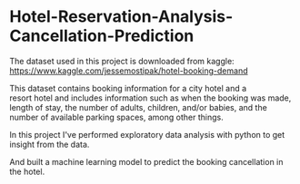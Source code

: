 # Hotel-Reservation-Analysis-Cancellation-Prediction

The dataset used in this project is downloaded from kaggle:
https://www.kaggle.com/jessemostipak/hotel-booking-demand 

This dataset contains booking information for a city hotel and a  
resort hotel and includes information such as when the booking was 
made, length of stay, the number of adults, children, and/or babies, 
and the number of available parking spaces, among other things. 

In this project I've performed exploratory data analysis with python 
to get insight from the data.

And built a machine learning model to predict the booking 
cancellation in the hotel.
